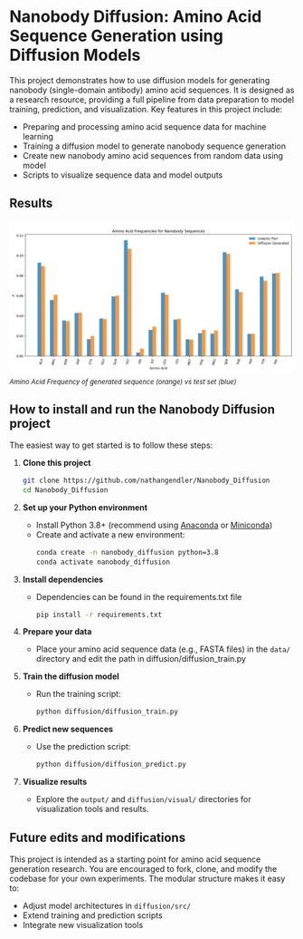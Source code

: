 # Nanobody Diffusion: Amino Acid Sequence Generation using Diffusion Models

This project demonstrates how to use diffusion models for generating nanobody (single-domain antibody) amino acid sequences. It is designed as a research resource, providing a full pipeline from data preparation to model training, prediction, and visualization. Key features in this project include:

- Preparing and processing amino acid sequence data for machine learning
- Training a diffusion model to generate nanobody sequence generation
- Create new nanobody amino acid sequences from random data using model
- Scripts to visualize sequence data and model outputs


## Results

![Amino Acid Frequency](/diffusion/AAfrequency.png)
<br>
<sub><i>*Amino Acid Frequency of generated sequence (orange) vs test set (blue)*</i></sub>

## How to install and run the Nanobody Diffusion project

The easiest way to get started is to follow these steps:

1. **Clone this project**
   ```bash
   git clone https://github.com/nathangendler/Nanobody_Diffusion
   cd Nanobody_Diffusion
   ```

2. **Set up your Python environment**
   - Install Python 3.8+ (recommend using [Anaconda](https://www.anaconda.com/products/distribution) or [Miniconda](https://docs.conda.io/en/latest/miniconda.html))
   - Create and activate a new environment:
     ```bash
     conda create -n nanobody_diffusion python=3.8
     conda activate nanobody_diffusion
     ```

3. **Install dependencies**
    - Dependencies can be found in the requirements.txt file
        ```bash
        pip install -r requirements.txt
        ```

4. **Prepare your data**
   - Place your amino acid sequence data (e.g., FASTA files) in the `data/` directory and edit the path in diffusion/diffusion_train.py

5. **Train the diffusion model**
   - Run the training script:
     ```bash
     python diffusion/diffusion_train.py
     ```

6. **Predict new sequences**
   - Use the prediction script:
     ```bash
     python diffusion/diffusion_predict.py
     ```

7. **Visualize results**
   - Explore the `output/` and `diffusion/visual/` directories for visualization tools and results.

## Future edits and modifications

This project is intended as a starting point for amino acid sequence generation research. You are encouraged to fork, clone, and modify the codebase for your own experiments. The modular structure makes it easy to:

- Adjust model architectures in `diffusion/src/`
- Extend training and prediction scripts
- Integrate new visualization tools
